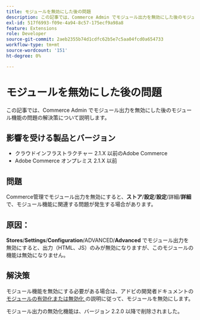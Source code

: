 ```yaml
---
title: モジュールを無効にした後の問題
description: この記事では、Commerce Admin でモジュール出力を無効にした後のモジュール機能の問題の解決策について説明します。
exl-id: 517f6993-f09e-4a94-8c57-175ecf9a98a8
feature: Extensions
role: Developer
source-git-commit: 2aeb2355b74d1cdfc62b5e7c5aa04fcd0a654733
workflow-type: tm+mt
source-wordcount: '151'
ht-degree: 0%

---
```


# モジュールを無効にした後の問題

この記事では、Commerce Admin でモジュール出力を無効にした後のモジュール機能の問題の解決策について説明します。

## 影響を受ける製品とバージョン

* クラウドインフラストラクチャー 2.1.X 以前のAdobe Commerce
* Adobe Commerce オンプレミス 2.1.X 以前

## 問題

Commerce管理でモジュール出力を無効にすると、**ストア**/**設定**/**設定**/詳細/**詳細** で、モジュール機能に関連する問題が発生する場合があります。

## 原因：

**Stores**/**Settings**/**Configuration**/ADVANCED/**Advanced** でモジュール出力を無効にすると、出力（HTML、JS）のみが無効になりますが、このモジュールの機能は無効になりません。

## 解決策

モジュール機能を無効にする必要がある場合は、アドビの開発者ドキュメントの [ モジュールの有効化または無効化 ](https://experienceleague.adobe.com/ja/docs/commerce-operations/installation-guide/tutorials/manage-modules) の説明に従って、モジュールを無効にします。

モジュール出力の無効化機能は、バージョン 2.2.0 以降で削除されました。
